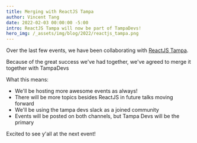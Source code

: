 ```yaml
---
title: Merging with ReactJS Tampa
author: Vincent Tang
date: 2022-02-03 00:00:00 -5:00
intro: ReactJS Tampa will now be part of TampaDevs!
hero_img: /_assets/img/blog/2022/reactjs_tampa.png
---
```


Over the last few events, we have been collaborating with [ReactJS Tampa](https://www.meetup.com/ReactJS-Tampa-Bay/). 

Because of the great success we've had together, we've agreed to merge it together with TampaDevs

What this means:

- We'll be hosting more awesome events as always!
- There will be more topics besides ReactJS in future talks moving forward
- We'll be using the tampa devs slack as a joined community
- Events will be posted on both channels, but Tampa Devs will be the primary

Excited to see y'all at the next event!

